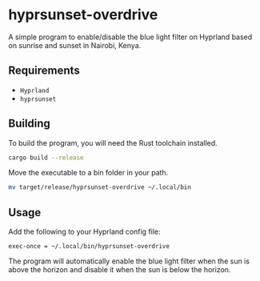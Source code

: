 # hyprsunset-overdrive

A simple program to enable/disable the blue light filter on Hyprland based on sunrise and sunset in Nairobi, Kenya.

## Requirements

- `Hyprland`
- `hyprsunset`

## Building

To build the program, you will need the Rust toolchain installed.

```bash
cargo build --release
```

Move the executable to a bin folder in your path.

```bash
mv target/release/hyprsunset-overdrive ~/.local/bin
```

## Usage

Add the following to your Hyprland config file:

```
exec-once = ~/.local/bin/hyprsunset-overdrive
```

The program will automatically enable the blue light filter when the sun is above the horizon and disable it when the sun is below the horizon.
